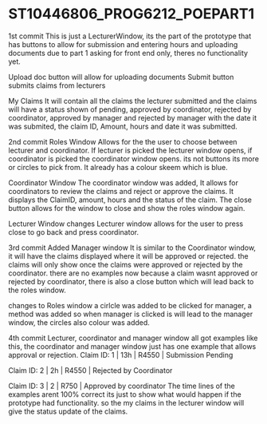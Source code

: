 # ST10446806_PROG6212_POEPART1
1st commit
This is just a LecturerWindow, its the part of the prototype that has buttons to allow for submission and entering hours and uploading documents due to part 1 asking for front end only, theres no functionality yet.

Upload doc button will allow for uploading documents Submit button submits claims from lecturers

My Claims It will contain all the claims the lecturer submitted and the claims will have a status shown of pending, approved by coordinator, rejected by coordinator, approved by manager and rejected by manager with the date it was submited, the claim ID, Amount, hours and date it was submitted.


2nd commit
Roles Window
Allows for the the user to choose between lecturer and coordinator. If lecturer is picked the lecturer window opens, if coordinator is picked the coordinator window opens. its not buttons its more or circles to pick from. It already has a colour skeem which is blue.

Coordinator Window
The coordinator window was added, It allows for coordinators to review the claims and reject or approve the claims.
It displays the ClaimID, amount, hours and the status of the claim. The close button allows for the window to close and show the roles window again.

Lecturer Window changes
Lecturer window allows for the user to press close to go back and press coordinator.

3rd commit
Added Manager window
It is similar to the Coordinator window, it will have the claims displayed where it will be approved or rejected. the claims will only show once the claims were approved or rejected by the coordinator. there are no examples now because a claim wasnt approved or rejected by coordinator, there is also a close button which will lead back to the roles window.

changes to Roles window
a cirlcle was added to be clicked for manager, a method was added so when manager is clicked is will lead to the manager window, the circles also colour was added.

4th commit
Lecturer, coordinator and manager window all got examples like this, the coordinator and manager window just has one example that allows approval or rejection.
Claim ID: 1 | 13h | R4550 | Submission Pending
    
Claim ID: 2 | 2h | R4550 | Rejected by Coordinator

Claim ID: 3 | 2 | R750 | Approved by coordinator
The time lines of the examples arent 100% correct its just to show what would happen if the prototype had functionality.
so the my claims in the lecturer window will give the status update of the claims.
